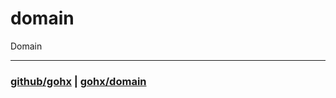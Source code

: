 # domain
Domain

---
### [github/gohx](https://github.com/gohx) | [gohx/domain](https://github.com/gohx/domain)
